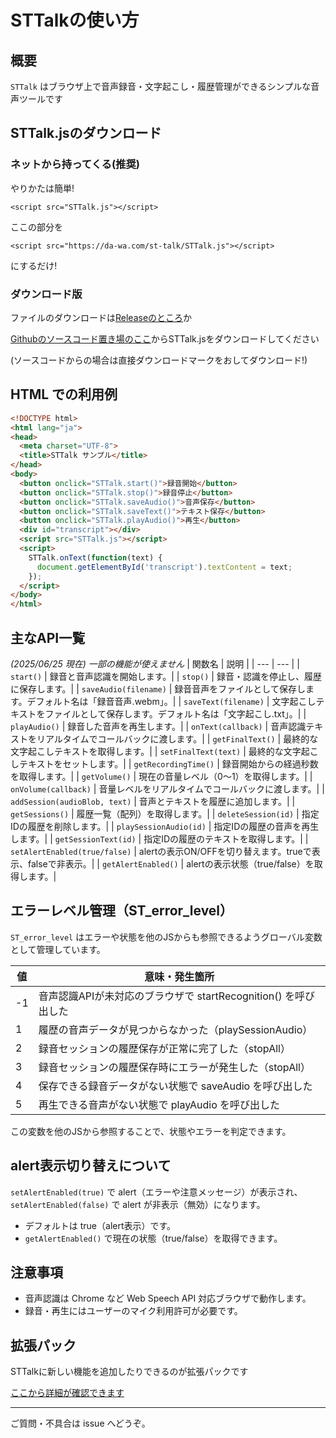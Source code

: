 # STTalkの使い方

## 概要
`STTalk` はブラウザ上で音声録音・文字起こし・履歴管理ができるシンプルな音声ツールです

## STTalk.jsのダウンロード

### ネットから持ってくる(推奨)

やりかたは簡単!

`<script src="STTalk.js"></script>`

ここの部分を

`<script src="https://da-wa.com/st-talk/STTalk.js"></script>`

にするだけ!

### ダウンロード版

ファイルのダウンロードは[Releaseのところ](https://github.com/da-wa33/STTalk/releases/latest)か

[Githubのソースコード置き場のここ](https://github.com/da-wa33/STTalk/blob/main/code/STTalk.js)からSTTalk.jsをダウンロードしてください

(ソースコードからの場合は直接ダウンロードマークをおしてダウンロード!)

## HTML での利用例

```html
<!DOCTYPE html>
<html lang="ja">
<head>
  <meta charset="UTF-8">
  <title>STTalk サンプル</title>
</head>
<body>
  <button onclick="STTalk.start()">録音開始</button>
  <button onclick="STTalk.stop()">録音停止</button>
  <button onclick="STTalk.saveAudio()">音声保存</button>
  <button onclick="STTalk.saveText()">テキスト保存</button>
  <button onclick="STTalk.playAudio()">再生</button>
  <div id="transcript"></div>
  <script src="STTalk.js"></script>
  <script>
    STTalk.onText(function(text) {
      document.getElementById('transcript').textContent = text;
    });
  </script>
</body>
</html>
```

## 主なAPI一覧

*(2025/06/25 現在) 一部の機能が使えません*
| 関数名 | 説明 |
| --- | --- |
| `start()` | 録音と音声認識を開始します。|
| `stop()` | 録音・認識を停止し、履歴に保存します。|
| `saveAudio(filename)` | 録音音声をファイルとして保存します。デフォルト名は「録音音声.webm」。|
| `saveText(filename)` | 文字起こしテキストをファイルとして保存します。デフォルト名は「文字起こし.txt」。|
| `playAudio()` | 録音した音声を再生します。|
| `onText(callback)` | 音声認識テキストをリアルタイムでコールバックに渡します。|
| `getFinalText()` | 最終的な文字起こしテキストを取得します。|
| `setFinalText(text)` | 最終的な文字起こしテキストをセットします。|
| `getRecordingTime()` | 録音開始からの経過秒数を取得します。|
| `getVolume()` | 現在の音量レベル（0〜1）を取得します。|
| `onVolume(callback)` | 音量レベルをリアルタイムでコールバックに渡します。|
| `addSession(audioBlob, text)` | 音声とテキストを履歴に追加します。|
| `getSessions()` | 履歴一覧（配列）を取得します。|
| `deleteSession(id)` | 指定IDの履歴を削除します。|
| `playSessionAudio(id)` | 指定IDの履歴の音声を再生します。|
| `getSessionText(id)` | 指定IDの履歴のテキストを取得します。|
| `setAlertEnabled(true/false)` | alertの表示ON/OFFを切り替えます。trueで表示、falseで非表示。|
| `getAlertEnabled()` | alertの表示状態（true/false）を取得します。|

## エラーレベル管理（ST_error_level）

`ST_error_level` はエラーや状態を他のJSからも参照できるようグローバル変数として管理しています。

| 値 | 意味・発生箇所 |
| --- | --- |
| -1 | 音声認識APIが未対応のブラウザで startRecognition() を呼び出した |
| 1 | 履歴の音声データが見つからなかった（playSessionAudio）|
| 2 | 録音セッションの履歴保存が正常に完了した（stopAll）|
| 3 | 録音セッションの履歴保存時にエラーが発生した（stopAll）|
| 4 | 保存できる録音データがない状態で saveAudio を呼び出した |
| 5 | 再生できる音声がない状態で playAudio を呼び出した |

この変数を他のJSから参照することで、状態やエラーを判定できます。

## alert表示切り替えについて

`setAlertEnabled(true)` で alert（エラーや注意メッセージ）が表示され、`setAlertEnabled(false)` で alert が非表示（無効）になります。

- デフォルトは true（alert表示）です。
- `getAlertEnabled()` で現在の状態（true/false）を取得できます。

## 注意事項
- 音声認識は Chrome など Web Speech API 対応ブラウザで動作します。
- 録音・再生にはユーザーのマイク利用許可が必要です。

## 拡張パック

STTalkに新しい機能を追加したりできるのが拡張パックです

[ここから詳細が確認できます](https://github.com/da-wa33/STTalk/blob/main/docs/welcome-Pack.md)

---

ご質問・不具合は issue へどうぞ。
